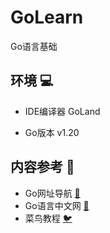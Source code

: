 # GoLearn

Go语言基础

## 环境  💻

- IDE编译器 GoLand

- Go版本 v1.20

## 内容参考 👀

- Go网址导航 [🧭](https://hao.studygolang.com/)
- Go语言中文网 [🚪](https://studygolang.com/subject/2)
- 菜鸟教程 [🐦](https://www.runoob.com/go/go-tutorial.html)